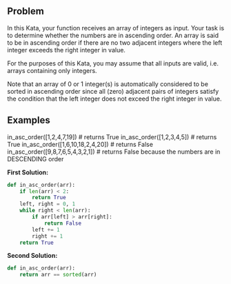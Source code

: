 ## Problem

In this Kata, your function receives an array of integers as input. Your task is to determine whether the numbers are in ascending order. An array is said to be in ascending order if there are no two adjacent integers where the left integer exceeds the right integer in value.

For the purposes of this Kata, you may assume that all inputs are valid, i.e. arrays containing only integers.

Note that an array of 0 or 1 integer(s) is automatically considered to be sorted in ascending order since all (zero) adjacent pairs of integers satisfy the condition that the left integer does not exceed the right integer in value.

## Examples

in_asc_order([1,2,4,7,19]) # returns True
in_asc_order([1,2,3,4,5]) # returns True
in_asc_order([1,6,10,18,2,4,20]) # returns False
in_asc_order([9,8,7,6,5,4,3,2,1]) # returns False because the numbers are in DESCENDING order

**First Solution:**

```python
def in_asc_order(arr):
    if len(arr) < 2:
        return True
    left, right = 0, 1
    while right < len(arr):
        if arr[left] > arr[right]:
            return False
        left += 1
        right += 1
    return True
```

**Second Solution:**

```python
def in_asc_order(arr):
    return arr == sorted(arr)
```
